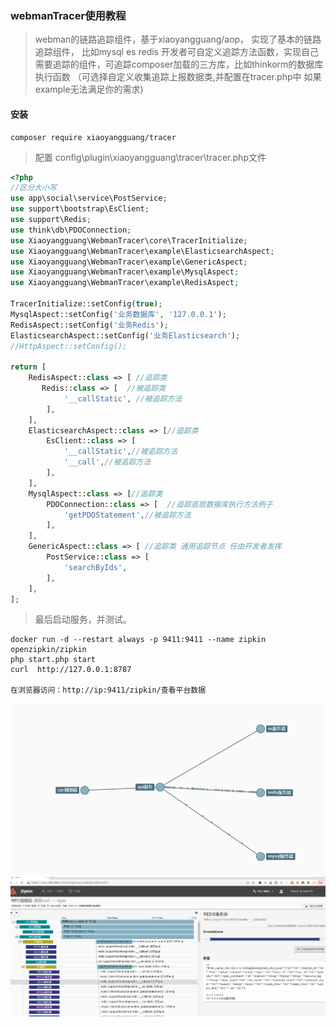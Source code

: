 ### webmanTracer使用教程

> webman的链路追踪组件，基于xiaoyangguang/aop， 实现了基本的链路追踪组件， 比如mysql es redis 开发者可自定义追踪方法函数，实现自己需要追踪的组件，可追踪composer加载的三方库，比如thinkorm的数据库执行函数  （可选择自定义收集追踪上报数据类,并配置在tracer.php中 如果example无法满足你的需求)

#### 安装

```
composer require xiaoyangguang/tracer
```

> 配置 config\plugin\xiaoyangguang\tracer\tracer.php文件

```php
<?php
//区分大小写
use app\social\service\PostService;
use support\bootstrap\EsClient;
use support\Redis;
use think\db\PDOConnection;
use Xiaoyangguang\WebmanTracer\core\TracerInitialize;
use Xiaoyangguang\WebmanTracer\example\ElasticsearchAspect;
use Xiaoyangguang\WebmanTracer\example\GenericAspect;
use Xiaoyangguang\WebmanTracer\example\MysqlAspect;
use Xiaoyangguang\WebmanTracer\example\RedisAspect;

TracerInitialize::setConfig(true);
MysqlAspect::setConfig('业务数据库', '127.0.0.1');
RedisAspect::setConfig('业务Redis');
ElasticsearchAspect::setConfig('业务Elasticsearch');
//HttpAspect::setConfig();

return [
    RedisAspect::class => [ //追踪类
       Redis::class => [  //被追踪类
            '__callStatic', //被追踪方法
        ],
    ],
    ElasticsearchAspect::class => [//追踪类
        EsClient::class => [
            '__callStatic',//被追踪方法
            '__call',//被追踪方法
        ],
    ],
    MysqlAspect::class => [//追踪类
        PDOConnection::class => [  //追踪底层数据库执行方法例子
            'getPDOStatement',//被追踪方法
        ],
    ],
    GenericAspect::class => [ //追踪类 通用追踪节点 任由开发者发挥
        PostService::class => [
            'searchByIds',
        ],
    ],
];

```

> 最后启动服务，并测试。

```shell
docker run -d --restart always -p 9411:9411 --name zipkin openzipkin/zipkin 
php start.php start
curl  http://127.0.0.1:8787

在浏览器访问：http://ip:9411/zipkin/查看平台数据
```

![avatar](./doc/1.png)
![avatar](./doc/2.png)



